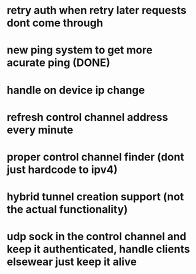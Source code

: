 # retry auth when retry later requests dont come through

# new ping system to get more acurate ping (DONE)

# handle on device ip change

# refresh control channel address every minute

# proper control channel finder (dont just hardcode to ipv4)

# hybrid tunnel creation support (not the actual functionality)

# udp sock in the control channel and keep it authenticated, handle clients elsewear just keep it alive